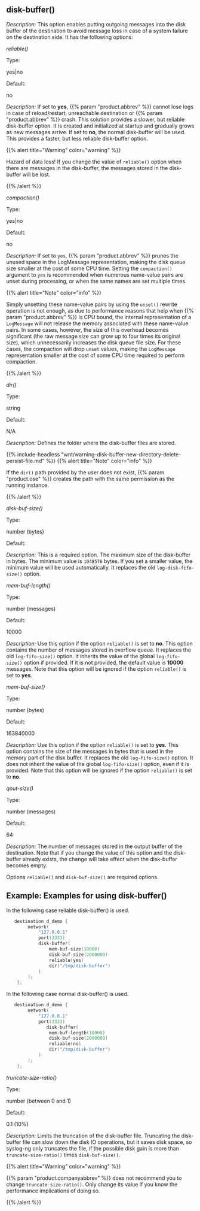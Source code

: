 ---
---
<!-- DISCLAIMER: This file is based on the syslog-ng Open Source Edition documentation https://github.com/balabit/syslog-ng-ose-guides/commit/2f4a52ee61d1ea9ad27cb4f3168b95408fddfdf2 and is used under the terms of The syslog-ng Open Source Edition Documentation License. The file has been modified by Axoflow. -->

## disk-buffer()

*Description:* This option enables putting outgoing messages into the disk buffer of the destination to avoid message loss in case of a system failure on the destination side. It has the following options:



*reliable()*


Type:

yes|no

Default:

no

*Description:* If set to **yes**, {{% param "product.abbrev" %}} cannot lose logs in case of reload/restart, unreachable destination or {{% param "product.abbrev" %}} crash. This solution provides a slower, but reliable disk-buffer option. It is created and initialized at startup and gradually grows as new messages arrive. If set to **no**, the normal disk-buffer will be used. This provides a faster, but less reliable disk-buffer option.

{{% alert title="Warning" color="warning" %}}

Hazard of data loss\! If you change the value of `reliable()` option when there are messages in the disk-buffer, the messages stored in the disk-buffer will be lost.

{{% /alert %}}


*compaction()*


Type:

yes|no

Default:

no

*Description:* If set to `yes`, {{% param "product.abbrev" %}} prunes the unused space in the LogMessage representation, making the disk queue size smaller at the cost of some CPU time. Setting the `compaction()` argument to `yes` is recommended when numerous name-value pairs are unset during processing, or when the same names are set multiple times.

{{% alert title="Note" color="info" %}}

Simply unsetting these name-value pairs by using the `unset()` rewrite operation is not enough, as due to performance reasons that help when {{% param "product.abbrev" %}} is CPU bound, the internal representation of a `LogMessage` will not release the memory associated with these name-value pairs. In some cases, however, the size of this overhead becomes significant (the raw message size can grow up to four times its original size), which unnecessarily increases the disk queue file size. For these cases, the compaction will drop `unset` values, making the `LogMessage` representation smaller at the cost of some CPU time required to perform compaction.

{{% /alert %}}


*dir()*


Type:

string

Default:

N/A

*Description:* Defines the folder where the disk-buffer files are stored.

{{% include-headless "wnt/warning-disk-buffer-new-directory-delete-persist-file.md" %}} {{% alert title="Note" color="info" %}}

If the `dir()` path provided by the user does not exist, {{% param "product.ose" %}} creates the path with the same permission as the running instance.

{{% /alert %}}

*disk-buf-size()*

Type:

number (bytes)

Default:

*Description:* This is a required option. The maximum size of the disk-buffer in bytes. The minimum value is `1048576` bytes. If you set a smaller value, the minimum value will be used automatically. It replaces the old `log-disk-fifo-size()` option.


*mem-buf-length()*


Type:

number (messages)

Default:

10000

*Description:* Use this option if the option `reliable()` is set to **no**. This option contains the number of messages stored in overflow queue. It replaces the old `log-fifo-size()` option. It inherits the value of the global `log-fifo-size()` option if provided. If it is not provided, the default value is **10000** messages. Note that this option will be ignored if the option `reliable()` is set to **yes**.


*mem-buf-size()*


Type:

number (bytes)

Default:

163840000

*Description:* Use this option if the option `reliable()` is set to **yes**. This option contains the size of the messages in bytes that is used in the memory part of the disk buffer. It replaces the old `log-fifo-size()` option. It does not inherit the value of the global `log-fifo-size()` option, even if it is provided. Note that this option will be ignored if the option `reliable()` is set to **no**.


*qout-size()*


Type:

number (messages)

Default:

64

*Description:* The number of messages stored in the output buffer of the destination. Note that if you change the value of this option and the disk-buffer already exists, the change will take effect when the disk-buffer becomes empty.

Options `reliable()` and `disk-buf-size()` are required options.


## Example: Examples for using disk-buffer()

In the following case reliable disk-buffer() is used.

```c
   destination d_demo {
        network(
            "127.0.0.1"
            port(3333)
            disk-buffer(
                mem-buf-size(10000)
                disk-buf-size(2000000)
                reliable(yes)
                dir("/tmp/disk-buffer")
            )
        );
    };
```

In the following case normal disk-buffer() is used.

```c
   destination d_demo {
        network(
            "127.0.0.1"
            port(3333)
               disk-buffer(
                mem-buf-length(10000)
                disk-buf-size(2000000)
                reliable(no)
                dir("/tmp/disk-buffer")
            )
        );
    };
```



<span id="diskbuf-trunkate-size-ratio"></span>*truncate-size-ratio()*


Type:

number (between 0 and 1)

Default:

0.1 (10%)

*Description:* Limits the truncation of the disk-buffer file. Truncating the disk-buffer file can slow down the disk IO operations, but it saves disk space, so syslog-ng only truncates the file, if the possible disk gain is more than `truncate-size-ratio()` times `disk-buf-size()`.

{{% alert title="Warning" color="warning" %}}

{{% param "product.companyabbrev" %}} does not recommend you to change `truncate-size-ratio()`. Only change its value if you know the performance implications of doing so.

{{% /alert %}}

